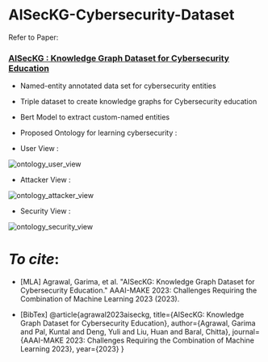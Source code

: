 # AISecKG-Cybersecurity-Dataset
Refer to Paper: 
### [AISecKG : Knowledge Graph Dataset for Cybersecurity Education](https://ceur-ws.org/Vol-3433/paper6.pdf)
  
 * Named-entity annotated data set for cybersecurity entities 
 * Triple dataset to create knowledge graphs for Cybersecurity education
 * Bert Model to extract custom-named entities
 
 * Proposed Ontology for learning cybersecurity :

 * User View :

 ![ontology_user_view](https://user-images.githubusercontent.com/54346120/223224352-f4c5dfea-b843-4ecb-908b-62f1fd51faa5.png)


* Attacker View :


![ontology_attacker_view](https://user-images.githubusercontent.com/54346120/223224642-64b6c708-cbec-4711-a69f-3bfce73388d7.png)


* Security View :


![ontology_security_view](https://user-images.githubusercontent.com/54346120/223224862-d858feba-0947-4b99-97b9-6712751b2f34.png)


# _To cite_:
* [MLA] Agrawal, Garima, et al. "AISecKG: Knowledge Graph Dataset for Cybersecurity Education." AAAI-MAKE 2023: Challenges Requiring the Combination of Machine Learning 2023 (2023).

* [BibTex] 
@article{agrawal2023aiseckg,
  title={AISecKG: Knowledge Graph Dataset for Cybersecurity Education},
  author={Agrawal, Garima and Pal, Kuntal and Deng, Yuli and Liu, Huan and Baral, Chitta},
  journal={AAAI-MAKE 2023: Challenges Requiring the Combination of Machine Learning 2023},
  year={2023}
}
